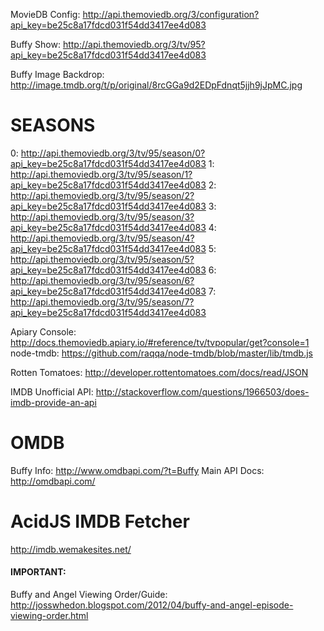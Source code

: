 MovieDB Config: http://api.themoviedb.org/3/configuration?api_key=be25c8a17fdcd031f54dd3417ee4d083

Buffy Show: http://api.themoviedb.org/3/tv/95?api_key=be25c8a17fdcd031f54dd3417ee4d083

Buffy Image Backdrop: http://image.tmdb.org/t/p/original/8rcGGa9d2EDpFdnqt5jjh9jJpMC.jpg

# SEASONS
0: http://api.themoviedb.org/3/tv/95/season/0?api_key=be25c8a17fdcd031f54dd3417ee4d083
1: http://api.themoviedb.org/3/tv/95/season/1?api_key=be25c8a17fdcd031f54dd3417ee4d083
2: http://api.themoviedb.org/3/tv/95/season/2?api_key=be25c8a17fdcd031f54dd3417ee4d083
3: http://api.themoviedb.org/3/tv/95/season/3?api_key=be25c8a17fdcd031f54dd3417ee4d083
4: http://api.themoviedb.org/3/tv/95/season/4?api_key=be25c8a17fdcd031f54dd3417ee4d083
5: http://api.themoviedb.org/3/tv/95/season/5?api_key=be25c8a17fdcd031f54dd3417ee4d083
6: http://api.themoviedb.org/3/tv/95/season/6?api_key=be25c8a17fdcd031f54dd3417ee4d083
7: http://api.themoviedb.org/3/tv/95/season/7?api_key=be25c8a17fdcd031f54dd3417ee4d083

Apiary Console: http://docs.themoviedb.apiary.io/#reference/tv/tvpopular/get?console=1
node-tmdb: https://github.com/raqqa/node-tmdb/blob/master/lib/tmdb.js


Rotten Tomatoes: http://developer.rottentomatoes.com/docs/read/JSON

IMDB Unofficial API: http://stackoverflow.com/questions/1966503/does-imdb-provide-an-api

# OMDB
Buffy Info: http://www.omdbapi.com/?t=Buffy
Main API Docs: http://omdbapi.com/

# AcidJS IMDB Fetcher
http://imdb.wemakesites.net/


#### IMPORTANT:

Buffy and Angel Viewing Order/Guide: http://josswhedon.blogspot.com/2012/04/buffy-and-angel-episode-viewing-order.html
